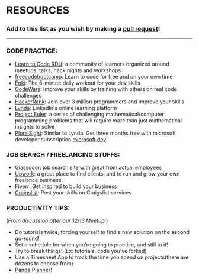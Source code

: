 # RESOURCES
### Add to this list as you wish by making a [pull request](https://github.com/Triangle-Adult-Jr-Dev/Meeting-Materials/pulls)!
---
### CODE PRACTICE:
* [Learn to Code RDU](https://www.projectshift.io/learn-code-rdu/): a community of learners organized around meetups, talks, hack nights and workshops
* [freecodebootcamp](https://www.freecodecamp.org/): Learn to code for free and on your own time
* [Enki](https://www.enki.com/): The 5-minute daily workout for your dev skills
* [CodeWars](https://www.codewars.com/): Improve your skills by training with others on real code challenges
* [HackerRank](https://www.hackerrank.com/): Join over 3 million programmers and improve your skills
* [Lynda](https://www.lynda.com/): LinkedIn's online learning platform
* [Project Euler](https://projecteuler.net/): a series of challenging mathematical/computer programming problems that will require more than just mathematical insights to solve
* [PluralSight](https://www.pluarsight.com/): Similar to Lynda. Get three months free with microsoft developer subscription [microsoft dev](https://www.visualstudio.com/dev-essentials/)

### JOB SEARCH / FREELANCING STUFFS:
* [Glassdoor](https://www.glassdoor.com/index.htm): job search site with great from actual employees
* [Upwork](https://www.upwork.com/): a great place to find clients, and to run and grow your own freelance business.
* [Fiverr](https://www.fiverr.com/): Get inspired to build your business
* [Craigslist](https://raleigh.craigslist.org/): Post your skills on Craigslist services

### PRODUCTIVITY TIPS:
(_From discussion after our 12/13 Meetup:_)
* Do tutorials twice, forcing yourself to find a new solution on the second go-round!
* Set a schedule for when you're going to practice, and still to it!
* Try to break things! (Ex: tutorials, code you've forked)
* Use a Timesheet App to track the time you spend on projects(there are dozens to choose from)
* [Panda Planner!](https://pandaplanner.com/)
